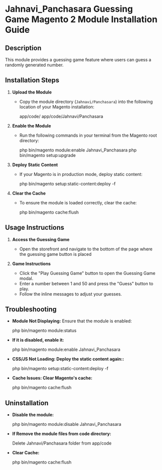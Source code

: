 # Jahnavi_Panchasara Guessing Game Magento 2 Module Installation Guide

## Description
This module provides a guessing game feature where users can guess a randomly generated number.



## Installation Steps

1. **Upload the Module**
   - Copy the module directory (`Jahnavi/Panchasara`) into the following location of your Magento installation:

     app/code/
     app/code/Jahnavi/Panchasara


2. **Enable the Module**
   - Run the following commands in your terminal from the Magento root directory:

     php bin/magento module:enable Jahnavi_Panchasara
     php bin/magento setup:upgrade


3. **Deploy Static Content**
   - If your Magento is in production mode, deploy static content:

     php bin/magento setup:static-content:deploy -f


4. **Clear the Cache**
   - To ensure the module is loaded correctly, clear the cache:
     
     php bin/magento cache:flush


## Usage Instructions

1. **Access the Guessing Game**
   - Open the storefront and navigate to the bottom of the page where the guessing game button is placed

2. **Game Instructions**
   - Click the "Play Guessing Game" button to open the Guessing Game modal.
   - Enter a number between 1 and 50 and press the "Guess" button to play.
   - Follow the inline messages to adjust your guesses.


## Troubleshooting

- **Module Not Displaying:**
  Ensure that the module is enabled:

  php bin/magento module:status


- **If it is disabled, enable it:**
    
  php bin/magento module:enable Jahnavi_Panchasara


- **CSS/JS Not Loading: Deploy the static content again::**
    
  php bin/magento setup:static-content:deploy -f


- **Cache Issues: Clear Magento's cache:**
    
  php bin/magento cache:flush



## Uninstallation

- **Disable the module:**

  php bin/magento module:disable Jahnavi_Panchasara


- **If Remove the module files from code directory:**
    
  Delete Jahnavi/Panchasara folder from app/code


- **Clear Cache:**
    
  php bin/magento cache:flush
